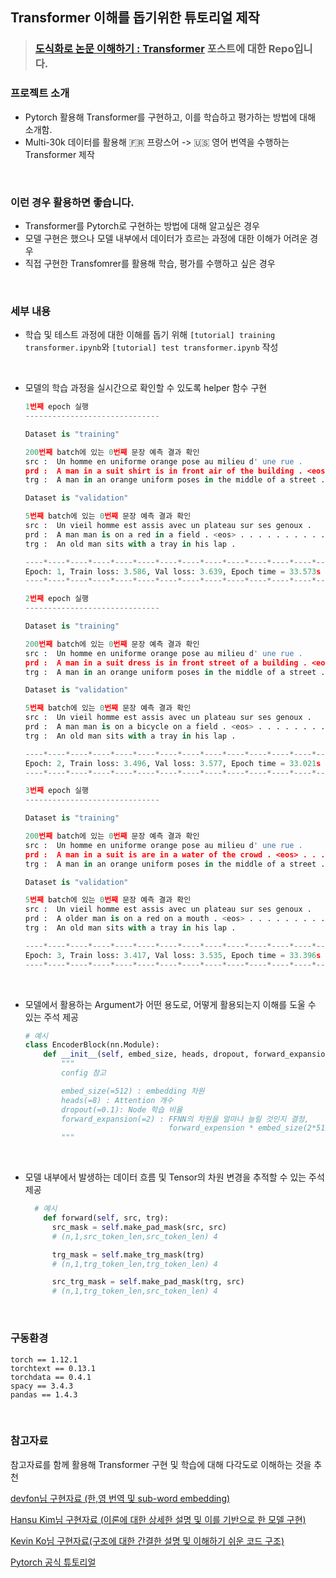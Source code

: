 ## Transformer 이해를 돕기위한 튜토리얼 제작

>### <a href='https://yangoos57.github.io/blog/DeepLearning/paper/Transformer/Transformer_From_Scratch/'>도식화로 논문 이해하기 : Transformer</a> 포스트에 대한 Repo입니다.

### 프로젝트 소개

- Pytorch 활용해 Transformer를 구현하고, 이를 학습하고 평가하는 방법에 대해 소개함.
- Multi-30k 데이터를 활용해 :fr: 프랑스어 -> :us: 영어 번역을 수행하는 Transformer 제작

<br/>

### 이런 경우 활용하면 좋습니다.

- Transformer를 Pytorch로 구현하는 방법에 대해 알고싶은 경우
- 모델 구현은 했으나 모델 내부에서 데이터가 흐르는 과정에 대한 이해가 어려운 경우
- 직접 구현한 Transfomrer를 활용해 학습, 평가를 수행하고 싶은 경우

<br/>

### 세부 내용

- 학습 및 테스트 과정에 대한 이해를 돕기 위해 `[tutorial] training transformer.ipynb`와 `[tutorial] test transformer.ipynb` 작성

<br/>

- 모델의 학습 과정을 실시간으로 확인할 수 있도록 helper 함수 구현

  ```python
  1번째 epoch 실행
  ------------------------------

  Dataset is "training"

  200번째 batch에 있는 0번째 문장 예측 결과 확인
  src :  Un homme en uniforme orange pose au milieu d' une rue .
  prd :  A man in a suit shirt is in front air of the building . <eos> . . . . . . . <eos> . . <eos> . . . <eos>
  trg :  A man in an orange uniform poses in the middle of a street .

  Dataset is "validation"

  5번째 batch에 있는 0번째 문장 예측 결과 확인
  src :  Un vieil homme est assis avec un plateau sur ses genoux .
  prd :  A man man is on a red in a field . <eos> . . . . . . . . . . . . . <eos> <eos>
  trg :  An old man sits with a tray in his lap .

  ----*----*----*----*----*----*----*----*----*----*----*----*----*----*----*
  Epoch: 1, Train loss: 3.586, Val loss: 3.639, Epoch time = 33.573s
  ----*----*----*----*----*----*----*----*----*----*----*----*----*----*----*

  2번째 epoch 실행
  ------------------------------

  Dataset is "training"

  200번째 batch에 있는 0번째 문장 예측 결과 확인
  src :  Un homme en uniforme orange pose au milieu d' une rue .
  prd :  A man in a suit dress is in front street of a building . <eos> . . . . . . . . . . . . . . .
  trg :  A man in an orange uniform poses in the middle of a street .

  Dataset is "validation"

  5번째 batch에 있는 0번째 문장 예측 결과 확인
  src :  Un vieil homme est assis avec un plateau sur ses genoux .
  prd :  A man man is on a bicycle on a field . <eos> . . . . . . . . . . . . . . <eos>
  trg :  An old man sits with a tray in his lap .

  ----*----*----*----*----*----*----*----*----*----*----*----*----*----*----*
  Epoch: 2, Train loss: 3.496, Val loss: 3.577, Epoch time = 33.021s
  ----*----*----*----*----*----*----*----*----*----*----*----*----*----*----*

  3번째 epoch 실행
  ------------------------------

  Dataset is "training"

  200번째 batch에 있는 0번째 문장 예측 결과 확인
  src :  Un homme en uniforme orange pose au milieu d' une rue .
  prd :  A man in a suit is are in a water of the crowd . <eos> . . . . . . . . . . . . . . .
  trg :  A man in an orange uniform poses in the middle of a street .

  Dataset is "validation"

  5번째 batch에 있는 0번째 문장 예측 결과 확인
  src :  Un vieil homme est assis avec un plateau sur ses genoux .
  prd :  A older man is on a red on a mouth . <eos> . . . . . . . . . . <eos> . . . <eos>
  trg :  An old man sits with a tray in his lap .

  ----*----*----*----*----*----*----*----*----*----*----*----*----*----*----*
  Epoch: 3, Train loss: 3.417, Val loss: 3.535, Epoch time = 33.396s
  ----*----*----*----*----*----*----*----*----*----*----*----*----*----*----*
  ```

<br/>

- 모델에서 활용하는 Argument가 어떤 용도로, 어떻게 활용되는지 이해를 도울 수 있는 주석 제공

  ```python
  # 예시
  class EncoderBlock(nn.Module):
      def __init__(self, embed_size, heads, dropout, forward_expansion) -> None:
          """
          config 참고

          embed_size(=512) : embedding 차원
          heads(=8) : Attention 개수
          dropout(=0.1): Node 학습 비율
          forward_expansion(=2) : FFNN의 차원을 얼마나 늘릴 것인지 결정,
                                  forward_expension * embed_size(2*512 = 1024)
          """
  ```

<br/>

- 모델 내부에서 발생하는 데이터 흐름 및 Tensor의 차원 변경을 추적할 수 있는 주석 제공

  ```python
    # 예시
      def forward(self, src, trg):
        src_mask = self.make_pad_mask(src, src)
        # (n,1,src_token_len,src_token_len) 4

        trg_mask = self.make_trg_mask(trg)
        # (n,1,trg_token_len,trg_token_len) 4

        src_trg_mask = self.make_pad_mask(trg, src)
        # (n,1,trg_token_len,src_token_len) 4
  ```

 <br/>

### 구동환경

```
torch == 1.12.1
torchtext == 0.13.1
torchdata == 0.4.1
spacy == 3.4.3
pandas == 1.4.3
```

<br/>

### 참고자료

참고자료를 함께 활용해 Transformer 구현 및 학습에 대해 다각도로 이해하는 것을 추천

<a href='https://github.com/Huffon/Pytorch-transformer-kor-eng'>devfon님 구현자료 (한,영 번역 및 sub-word embedding) </a>

<a href='https://github.com/cpm0722/transformer_Pytorch'>Hansu Kim님 구현자료
(이론에 대한 상세한 설명 및 이를 기반으로 한 모델 구현) </a>

<a href='https://github.com/hyunwoongko/transformer'>Kevin Ko님 구현자료(구조에 대한 간결한 설명 및 이해하기 쉬운 코드 구조)</a>

<a href='https://tutorials.Pytorch.kr/beginner/translation_transformer.html'>Pytorch 공식 튜토리얼 </a>
